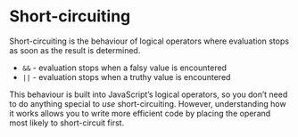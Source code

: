# Short-circuiting

Short-circuiting is the behaviour of logical operators where evaluation stops as soon as the result is determined.

- <code>&&</code> - evaluation stops when a falsy value is encountered
- <code>||</code> - evaluation stops when a truthy value is encountered

This behaviour is built into JavaScript’s logical operators, so you don’t need to do anything special to <i>use</i> short-circuiting. However, understanding how it works allows you to write more efficient code by placing the operand most likely to short-circuit first.
